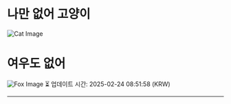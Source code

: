 
# 나만 없어 고양이

![Cat Image](https://cdn2.thecatapi.com/images/75k.jpg)

# 여우도 없어
![Fox Image](https://randomfox.ca/images/70.jpg)
⏳ 업데이트 시간: 2025-02-24 08:51:58 (KRW)

---
